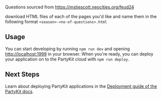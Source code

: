 Questions sourced from https://mstiescott.neocities.org/feud24

download HTML files of each of the pages you'd like and name them in the following format `<season>-<no-of-questions>.html`

## Usage

You can start developing by running `npm run dev` and opening [http://localhost:1999](http://localhost:1999) in your browser. When you're ready, you can deploy your application on to the PartyKit cloud with `npm run deploy`.

## Next Steps

Learn about deploying PartyKit applications in the [Deployment guide of the PartyKit docs](https://docs.partykit.io/guides/deploying-your-partykit-server/).

